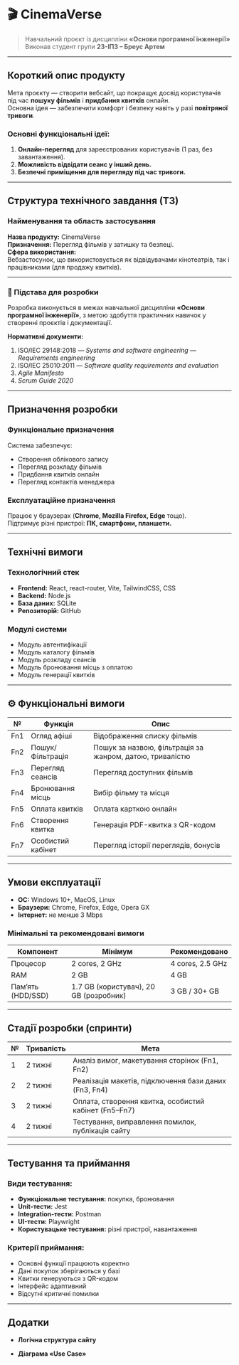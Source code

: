 # 🎬 CinemaVerse

> Навчальний проєкт із дисципліни **«Основи програмної інженерії»**  
> Виконав студент групи **23-ІПЗ – Бреус Артем** 

---

## Короткий опис продукту

Мета проєкту — створити вебсайт, що покращує досвід користувачів під час **пошуку фільмів** і **придбання квитків** онлайн.  
Основна ідея — забезпечити комфорт і безпеку навіть у разі **повітряної тривоги**.  

### Основні функціональні ідеї:
1. **Онлайн-перегляд** для зареєстрованих користувачів (1 раз, без завантаження).  
2. **Можливість відвідати сеанс у інший день.**  
3. **Безпечні приміщення для перегляду під час тривоги.**

---

## Структура технічного завдання (ТЗ)

### Найменування та область застосування
**Назва продукту:** CinemaVerse  
**Призначення:** Перегляд фільмів у затишку та безпеці.  
**Сфера використання:**  
Вебзастосунок, що використовується як відвідувачами кінотеатрів, так і працівниками (для продажу квитків).

---

### 📄 Підстава для розробки
Розробка виконується в межах навчальної дисципліни **«Основи програмної інженерії»**, з метою здобуття практичних навичок у створенні проєктів і документації.

**Нормативні документи:**
1. ISO/IEC 29148:2018 — *Systems and software engineering — Requirements engineering*  
2. ISO/IEC 25010:2011 — *Software quality requirements and evaluation*  
3. *Agile Manifesto*  
4. *Scrum Guide 2020*

---

## Призначення розробки

### Функціональне призначення
Система забезпечує:
- Створення облікового запису  
- Перегляд розкладу фільмів  
- Придбання квитків онлайн  
- Перегляд контактів менеджера  

### Експлуатаційне призначення
Працює у браузерах (**Chrome, Mozilla Firefox, Edge** тощо).  
Підтримує різні пристрої: **ПК, смартфони, планшети.**

---

## Технічні вимоги

### Технологічний стек
- **Frontend:** React, react-router, Vite, TailwindCSS, CSS  
- **Backend:** Node.js  
- **База даних:** SQLite  
- **Репозиторій:** GitHub  

### Модулі системи
- Модуль автентифікації  
- Модуль каталогу фільмів  
- Модуль розкладу сеансів  
- Модуль бронювання місць з оплатою  
- Модуль генерації квитків  

---

## ⚙️ Функціональні вимоги

| № | Функція | Опис |
|---|----------|------|
| Fn1 | Огляд афіші | Відображення списку фільмів |
| Fn2 | Пошук/Фільтрація | Пошук за назвою, фільтрація за жанром, датою, тривалістю |
| Fn3 | Перегляд сеансів | Перегляд доступних фільмів |
| Fn4 | Бронювання місць | Вибір фільму та місця |
| Fn5 | Оплата квитків | Оплата карткою онлайн |
| Fn6 | Створення квитка | Генерація PDF-квитка з QR-кодом |
| Fn7 | Особистий кабінет | Перегляд історії переглядів, бонусів |

---

## Умови експлуатації

- **ОС:** Windows 10+, MacOS, Linux  
- **Браузери:** Chrome, Firefox, Edge, Opera GX  
- **Інтернет:** не менше 3 Mbps  

### Мінімальні та рекомендовані вимоги

| Компонент | Мінімум | Рекомендовано |
|------------|----------|---------------|
| Процесор | 2 cores, 2 GHz | 4 cores, 2.5 GHz |
| RAM | 2 GB | 4 GB |
| Пам’ять (HDD/SSD) | 1.7 GB (користувач), 20 GB (розробник) | 3 GB / 30+ GB |

---

## Стадії розробки (спринти)

| № | Тривалість | Мета |
|---|-------------|------|
| 1 | 2 тижні | Аналіз вимог, макетування сторінок (Fn1, Fn2) |
| 2 | 2 тижні | Реалізація макетів, підключення бази даних (Fn3, Fn4) |
| 3 | 2 тижні | Оплата, створення квитка, особистий кабінет (Fn5–Fn7) |
| 4 | 2 тижні | Тестування, виправлення помилок, публікація сайту |

---

## Тестування та приймання

### Види тестування:
- **Функціональне тестування:** покупка, бронювання  
- **Unit-тести:** Jest  
- **Integration-тести:** Postman  
- **UI-тести:** Playwright  
- **Користувацьке тестування:** різні пристрої, навантаження

### Критерії приймання:
- Основні функції працюють коректно  
- Дані покупок зберігаються у базі  
- Квитки генеруються з QR-кодом  
- Інтерфейс адаптивний  
- Відсутні критичні помилки  

---

## Додатки

- **Логічна структура сайту**

- **Діаграма «Use Case»**
